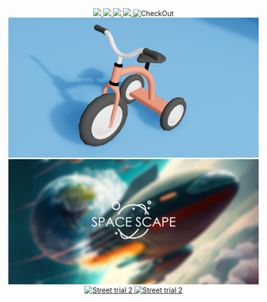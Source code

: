 <div align="center">
  <a href="https://instagram.com/tho_macaron">
    <img src="https://img.shields.io/badge/Instagram-E4405F?style=for-the-badge&logo=instagram&logoColor=white"/>
  </a>
  <a href="https://www.linkedin.com/in/dev-thomas-caron">
    <img src="https://img.shields.io/badge/LinkedIn-0077B5?style=for-the-badge&logo=linkedin&logoColor=white"/>
  </a>
  <a href="https://stackoverflow.com/users/15032117/rootkitty">
    <img src="https://img.shields.io/badge/Stack_Overflow-FE7A16?style=for-the-badge&logo=stack-overflow&logoColor=white"/>
  </a>
  <a href="https://tiktok.com/@tho_macaron">
    <img src="https://img.shields.io/badge/TikTok-000000?style=for-the-badge&logo=tiktok&logoColor=white"/>
  </a>
  <img src="https://i.imgur.com/mqb15Ue.png" alt="CheckOut"/>
  <a href="https://3d.tcaron.fr">
    <img width="600" src="https://raw.githubusercontent.com/thomas-rooty/tricycle-portfolio/main/public/assets/icons/banner.png" alt="Street trial 2"/>
  </a>
  <a href="https://spacescape.vercel.app/">
    <img width="600" src="https://github.com/thomas-rooty/spacescape/raw/master/public/img/spacescape_banner.png" alt="Street trial 2"/>
  </a>
  <a href="https://3dxp.tcaron.fr">
    <img width="600" src="https://i.imgur.com/H4i1miy.png" alt="Street trial 2"/>
  </a>
  <a href="https://neoim-sentry.vercel.app/">
    <img width="600" src="https://web.tcaron.fr/assets/NeoimSentry.png" alt="Street trial 2"/>
  </a>
</div>
